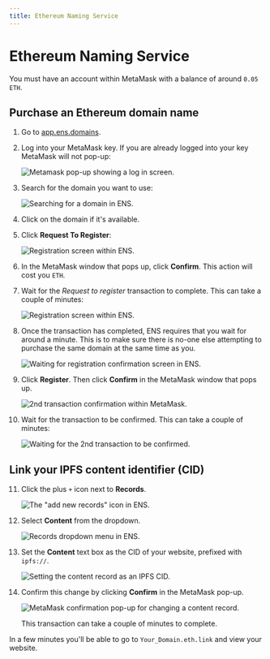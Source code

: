 ```yaml
---
title: Ethereum Naming Service
---
```


# Ethereum Naming Service

You must have an account within MetaMask with a balance of around `0.05 ETH`.

## Purchase an Ethereum domain name

1. Go to [app.ens.domains](https://app.ens.domains/).
2. Log into your MetaMask key. If you are already logged into your key MetaMask will not pop-up:

    ![Metamask pop-up showing a log in screen.](images/ethereum-naming-service/ens-metamask-log-into-key.png)

3. Search for the domain you want to use:

    ![Searching for a domain in ENS.](images/ethereum-naming-service/ens-search-for-domain-name.png)

4. Click on the domain if it's available.
5. Click **Request To Register**:

    ![Registration screen within ENS.](images/ethereum-naming-service/ens-request-to-register.png)

6. In the MetaMask window that pops up, click **Confirm**. This action will cost you `ETH`.
7. Wait for the _Request to register_ transaction to complete. This can take a couple of minutes:

    ![Registration screen within ENS.](images/ethereum-naming-service/ens-registration-transaction-pending.png)

8. Once the transaction has completed, ENS requires that you wait for around a minute. This is to make sure there is no-one else attempting to purchase the same domain at the same time as you.

    ![Waiting for registration confirmation screen in ENS.](images/ethereum-naming-service/ens-wait-a-minute.png)

9. Click **Register**. Then click **Confirm** in the MetaMask window that pops up.

    ![2nd transaction confirmation within MetaMask.](images/ethereum-naming-service/ens-metamask-complete-registration-transaction.png)

10. Wait for the transaction to be confirmed. This can take a couple of minutes:

    ![Waiting for the 2nd transaction to be confirmed.](images/ethereum-naming-service/ens-complete-registration.png)

## Link your IPFS content identifier (CID)

11. Click the plus `+` icon next to **Records**.

    ![The "add new records" icon in ENS.](images/ethereum-naming-service/ens-add-records-icon.png)

12. Select **Content** from the dropdown.

    ![Records dropdown menu in ENS.](images/ethereum-naming-service/ens-add-content-record.png)

13. Set the **Content** text box as the CID of your website, prefixed with `ipfs://`.

    ![Setting the content record as an IPFS CID.](images/ethereum-naming-service/ens-set-content-record-as-ipfs-cid.png)

14. Confirm this change by clicking **Confirm** in the MetaMask pop-up.

    ![MetaMask confirmation pop-up for changing a content record.](images/ethereum-naming-service/ens-metamask-content-record-transaction)

    This transaction can take a couple of minutes to complete.

In a few minutes you'll be able to go to `Your_Domain.eth.link` and view your website.